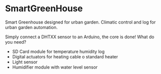 SmartGreenHouse
===============

Smart Greenhouse designed for urban garden.
Climatic control and log for urban garden automation.

Simply connect a DHTXX sensor to an Arduino, the core is done!
What do you need?
- SD Card module for temperature humidity log
- Digital actuators for heating cable o standard heater
- Light sensor
- Humidifier module with water level sensor
